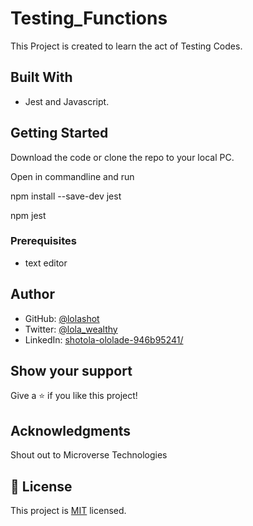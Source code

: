 # Testing_Functions
 This Project is created to learn the act of Testing Codes.

## Built With

- Jest and Javascript.

## Getting Started

Download the code or clone the repo to your local PC.

Open in commandline and run

npm install --save-dev jest


npm jest


### Prerequisites
- text editor

## Author

- GitHub: [@lolashot](https://github.com/lolashot)
- Twitter: [@lola_wealthy](https://twitter.com/@lola_wealthy)
- LinkedIn: [shotola-ololade-946b95241/](https://www.linkedin.com/in/shotola-ololade-946b95241/)

## Show your support

Give a ⭐️ if you like this project!

## Acknowledgments

Shout out to Microverse Technologies

## 📝 License

This project is [MIT](./LICENSE) licensed.